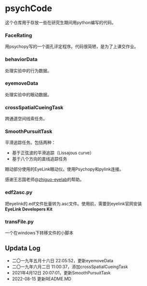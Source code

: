 # psychCode
这个仓库用于存放一些在研究生期间用python编写的代码。

### FaceRating

用psychopy写的一个面孔评定程序。代码很简陋，是为了上课交作业。

### behaviorData

处理实验中的行为数据。

### eyemoveData

处理实验中的眼动数据。

### crossSpatialCueingTask

跨通道空间线索任务。

### SmoothPursuitTask

平滑追踪任务。包括两种：

- 基于正弦波的平滑追踪（Lissajous curve）
- 基于八个方向的直线追踪任务

眼动部分使用的EyeLink眼动仪。使用Psychopy和pylink连接。

感谢王志国老师@[zhiguo-eyelab](https://github.com/zhiguo-eyelab)的帮助。

### edf2asc.py
把eyelink的.edf文件批量转为.asc文件。使用前，需要到eyelink官网安装**EyeLink Developers Kit** 

### transFile.py
一个在windows下转移文件的小脚本

## Updata Log

- 二〇一九年五月十六日 22:05:52，更新eyemoveData
- 二〇一九年六月二日 11:00:37，添加crossSpatialCueingTask
- 2021年4月12日 20:07:01，更新SmoothPursuitTask
- 2022-08-15 更新README.MD
